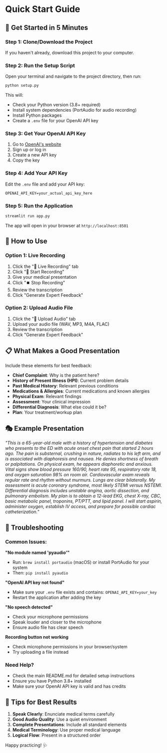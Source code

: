 # Quick Start Guide

## 🚀 Get Started in 5 Minutes

### Step 1: Clone/Download the Project
If you haven't already, download this project to your computer.

### Step 2: Run the Setup Script
Open your terminal and navigate to the project directory, then run:

```bash
python setup.py
```

This will:
- Check your Python version (3.8+ required)
- Install system dependencies (PortAudio for audio recording)
- Install Python packages
- Create a `.env` file for your OpenAI API key

### Step 3: Get Your OpenAI API Key
1. Go to [OpenAI's website](https://platform.openai.com/api-keys)
2. Sign up or log in
3. Create a new API key
4. Copy the key

### Step 4: Add Your API Key
Edit the `.env` file and add your API key:
```
OPENAI_API_KEY=your_actual_api_key_here
```

### Step 5: Run the Application
```bash
streamlit run app.py
```

The app will open in your browser at `http://localhost:8501`

## 🎯 How to Use

### Option 1: Live Recording
1. Click the "🎤 Live Recording" tab
2. Click "🔴 Start Recording"
3. Give your medical presentation
4. Click "⏹️ Stop Recording"
5. Review the transcription
6. Click "Generate Expert Feedback"

### Option 2: Upload Audio File
1. Click the "📁 Upload Audio" tab
2. Upload your audio file (WAV, MP3, M4A, FLAC)
3. Review the transcription
4. Click "Generate Expert Feedback"

## 📋 What Makes a Good Presentation

Include these elements for best feedback:
- **Chief Complaint**: Why is the patient here?
- **History of Present Illness (HPI)**: Current problem details
- **Past Medical History**: Relevant previous conditions
- **Medications & Allergies**: Current medications and known allergies
- **Physical Exam**: Relevant findings
- **Assessment**: Your clinical impression
- **Differential Diagnosis**: What else could it be?
- **Plan**: Your treatment/workup plan

## 🎭 Example Presentation

*"This is a 65-year-old male with a history of hypertension and diabetes who presents to the ED with acute onset chest pain that started 2 hours ago. The pain is substernal, crushing in nature, radiates to his left arm, and is associated with diaphoresis and nausea. He denies shortness of breath or palpitations. On physical exam, he appears diaphoretic and anxious. Vital signs show blood pressure 160/90, heart rate 95, respiratory rate 18, and oxygen saturation 98% on room air. Cardiovascular exam reveals regular rate and rhythm without murmurs. Lungs are clear bilaterally. My assessment is acute coronary syndrome, most likely STEMI versus NSTEMI. Differential diagnosis includes unstable angina, aortic dissection, and pulmonary embolism. My plan is to obtain a 12-lead EKG, chest X-ray, CBC, basic metabolic panel, troponins, PT/PTT, and lipid panel. I will start aspirin, administer oxygen, establish IV access, and prepare for possible cardiac catheterization."*

## 🔧 Troubleshooting

### Common Issues:

**"No module named 'pyaudio'"**
- Run: `brew install portaudio` (macOS) or install PortAudio for your system
- Then: `pip install pyaudio`

**"OpenAI API key not found"**
- Make sure your `.env` file exists and contains: `OPENAI_API_KEY=your_key`
- Restart the application after adding the key

**"No speech detected"**
- Check your microphone permissions
- Speak louder and closer to the microphone
- Ensure audio file has clear speech

**Recording button not working**
- Check microphone permissions in your browser/system
- Try uploading a file instead

### Need Help?
- Check the main README.md for detailed setup instructions
- Ensure you have Python 3.8+ installed
- Make sure your OpenAI API key is valid and has credits

## 🎉 Tips for Best Results

1. **Speak Clearly**: Enunciate medical terms carefully
2. **Good Audio Quality**: Use a quiet environment
3. **Complete Presentations**: Include all standard elements
4. **Medical Terminology**: Use proper medical language
5. **Logical Flow**: Present in a structured order

Happy practicing! 🩺 